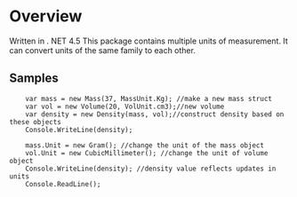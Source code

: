 ﻿# Overview

Written in . NET 4.5 This package contains multiple units of measurement. It can convert units of the same family to each other.

## Samples 

```CSharp
    var mass = new Mass(37, MassUnit.Kg); //make a new mass struct
    var vol = new Volume(20, VolUnit.cm3);//new volume
    var density = new Density(mass, vol);//construct density based on these objects
    Console.WriteLine(density);
    
    mass.Unit = new Gram(); //change the unit of the mass object
    vol.Unit = new CubicMillimeter(); //change the unit of volume object
    Console.WriteLine(density); //density value reflects updates in units
    Console.ReadLine();
```
